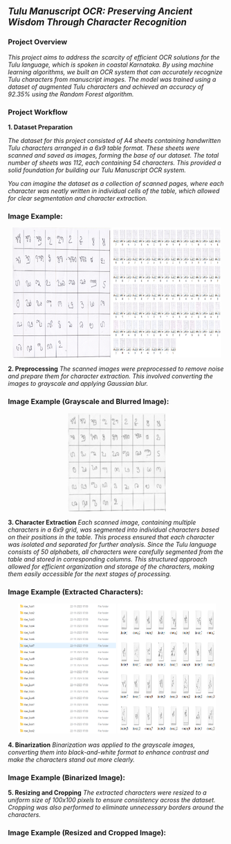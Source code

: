 ## _Tulu Manuscript OCR: Preserving Ancient Wisdom Through Character Recognition_
### Project Overview

*This project aims to address the scarcity of efficient OCR solutions for the Tulu language, which is spoken in coastal Karnataka. By using machine learning algorithms, we built an OCR system that can accurately recognize Tulu characters from manuscript images. The model was trained using a dataset of augmented Tulu characters and achieved an accuracy of 92.35% using the Random Forest algorithm.*

### Project Workflow

**1. Dataset Preparation**

_The dataset for this project consisted of A4 sheets containing handwritten Tulu characters arranged in a 6x9 table format. These sheets were scanned and saved as images, forming the base of our dataset. The total number of sheets was 112, each containing 54 characters. This provided a solid foundation for building our Tulu Manuscript OCR system._

_You can imagine the dataset as a collection of scanned pages, where each character was neatly written in individual cells of the table, which allowed for clear segmentation and character extraction._

### Image Example:
<p align="center">
  <img src="./images/image1.jpg" alt="Dataset Example 1" width="45%" height="300px" />
  <img src="./images/image9.png" alt="Dataset Example 2" width="50%" height="300px" />
</p>

**2. Preprocessing**
_The scanned images were preprocessed to remove noise and prepare them for character extraction. This involved converting the images to grayscale and applying Gaussian blur._

### Image Example (Grayscale and Blurred Image):
<p align="center">
  <img src="./images/image2.jpg" alt="Dataset Example 1" width="45%" />
</p>

**3. Character Extraction**
_Each scanned image, containing multiple characters in a 6x9 grid, was segmented into individual characters based on their positions in the table. This process ensured that each character was isolated and separated for further analysis. Since the Tulu language consists of 50 alphabets, all characters were carefully segmented from the table and stored in corresponding columns. This structured approach allowed for efficient organization and storage of the characters, making them easily accessible for the next stages of processing._

### Image Example (Extracted Characters):
<p align="center">
  <img src="./images/image3.png" alt="Dataset Example 1" width="45%" height="300px" />
  <img src="./images/image4.png" alt="Dataset Example 1" width="45%" height="300px"/>
</p>

**4. Binarization**
_Binarization was applied to the grayscale images, converting them into black-and-white format to enhance contrast and make the characters stand out more clearly._

### Image Example (Binarized Image):

**5. Resizing and Cropping**
_The extracted characters were resized to a uniform size of 100x100 pixels to ensure consistency across the dataset. Cropping was also performed to eliminate unnecessary borders around the characters._

### Image Example (Resized and Cropped Image):
